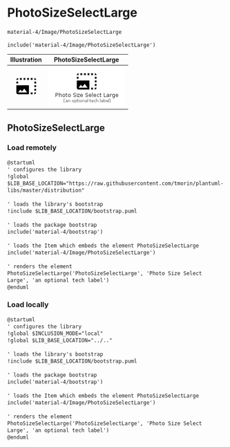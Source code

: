 # PhotoSizeSelectLarge


```text
material-4/Image/PhotoSizeSelectLarge
```

```text
include('material-4/Image/PhotoSizeSelectLarge')
```



| Illustration | PhotoSizeSelectLarge |
| :---: | :---: |
| ![illustration for Illustration](../../material-4/Image/PhotoSizeSelectLarge.png) | ![illustration for PhotoSizeSelectLarge](../../material-4/Image/PhotoSizeSelectLarge.Local.png) |




## PhotoSizeSelectLarge

### Load remotely
```plantuml
@startuml
' configures the library
!global $LIB_BASE_LOCATION="https://raw.githubusercontent.com/tmorin/plantuml-libs/master/distribution"

' loads the library's bootstrap
!include $LIB_BASE_LOCATION/bootstrap.puml

' loads the package bootstrap
include('material-4/bootstrap')

' loads the Item which embeds the element PhotoSizeSelectLarge
include('material-4/Image/PhotoSizeSelectLarge')

' renders the element
PhotoSizeSelectLarge('PhotoSizeSelectLarge', 'Photo Size Select Large', 'an optional tech label')
@enduml
```

### Load locally
```plantuml
@startuml
' configures the library
!global $INCLUSION_MODE="local"
!global $LIB_BASE_LOCATION="../.."

' loads the library's bootstrap
!include $LIB_BASE_LOCATION/bootstrap.puml

' loads the package bootstrap
include('material-4/bootstrap')

' loads the Item which embeds the element PhotoSizeSelectLarge
include('material-4/Image/PhotoSizeSelectLarge')

' renders the element
PhotoSizeSelectLarge('PhotoSizeSelectLarge', 'Photo Size Select Large', 'an optional tech label')
@enduml
```

